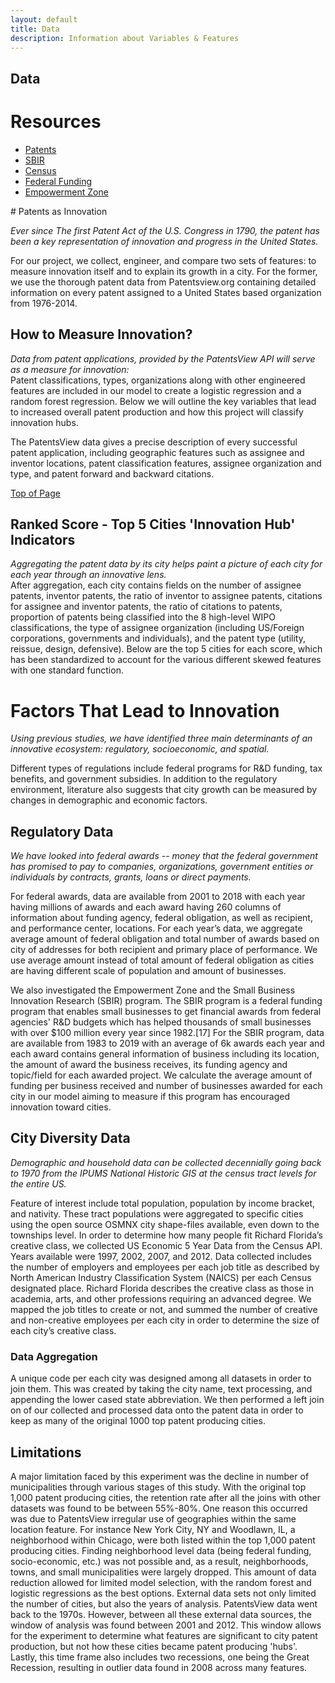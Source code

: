 ```yaml
---
layout: default
title: Data
description: Information about Variables & Features
---
```

## Data
<style>
.column {
  float: left;
  width: 33%;
  padding: 5px;
}

.row::after {
  content: "";
  clear: both;
  display: table;

</style>

# Resources
<ul>
  <li><a href="https://github.com/rohuniyer/a_story_of_cities_and_patents">Patents</a></li>
  <li><a href="https://github.com/rohuniyer/a_story_of_cities_and_patents">SBIR</a></li>
  <li><a href="https://github.com/rohuniyer/a_story_of_cities_and_patents">Census</a></li>
  <li><a href="https://github.com/rohuniyer/a_story_of_cities_and_patents">Federal Funding</a></li>
  <li><a href="https://github.com/rohuniyer/a_story_of_cities_and_patents">Empowerment Zone</a></li>
</ul>
# Patents as Innovation

<i>Ever since The first Patent Act of the U.S. Congress in 1790, the patent has been a key representation of innovation and progress in the United States.</i>

<p>For our project, we collect, engineer, and compare two sets of features: to measure innovation itself and to explain its growth in a city. For the former, we use the thorough patent data from Patentsview.org containing detailed information on every patent assigned to a United States based organization from 1976-2014.</p>

## How to Measure Innovation?
<p><i>Data from patent applications, provided by the PatentsView API will serve as a measure for innovation:</i>

<br>
Patent classifications, types, organizations along with other engineered features are included in our model to create a logistic regression and a random forest regression. Below we will outline the key variables that lead to increased overall patent production and how this project will classify innovation hubs.

The PatentsView data gives a precise description of every successful patent application, including geographic features such as assignee and inventor locations, patent classification features, assignee organization and type, and patent forward and backward citations.</p>

<a id="skip-to-content" href="#content">Top of Page</a>

## Ranked Score - Top 5 Cities 'Innovation Hub' Indicators

<p><i>Aggregating the patent data by its city helps paint a picture of each city for each year through an innovative lens.</i>

<br>
 After aggregation, each city contains fields on the number of assignee patents, inventor patents, the ratio of inventor to assignee patents, citations for assignee and inventor patents, the ratio of citations to patents, proportion of patents being classified into the 8 high-level WIPO classifications, the type of assignee organization (including US/Foreign corporations, governments and individuals), and the patent type (utility, reissue, design, defensive). Below are the top 5 cities for each score, which has been standardized to account for the various different skewed features with one standard function.</p>


# Factors That Lead to Innovation

_Using previous studies, we have identified three main determinants of an innovative ecosystem: regulatory, socioeconomic, and spatial._

<p>Different types of regulations include federal programs for R&D funding, tax benefits, and government subsidies. In addition to the regulatory environment, literature also suggests that city growth can be measured by changes in demographic and economic factors.</p>

## Regulatory Data

_We have looked into federal awards -- money that the federal government has promised to pay to companies, organizations, government entities or individuals by contracts, grants, loans or direct payments._
<br>
<p> For federal awards, data are available from 2001 to 2018 with each year having millions of awards and each award having 260 columns of information about funding agency, federal obligation, as well as recipient, and performance center, locations.
For each year’s data, we aggregate average amount of federal obligation and total number of awards based on city of addresses for both recipient and primary place of performance. We use average amount instead of total amount of federal obligation as cities are having different scale of population and amount of businesses.</p>

<p>We also investigated the Empowerment Zone and the Small Business Innovation Research (SBIR) program. The SBIR program is a federal funding program that enables small businesses to get financial awards from federal agencies' R&D budgets which has helped thousands of small businesses with over $100 million every year since 1982.[17] For the SBIR program, data are available from 1983 to 2019 with an average of 6k awards each year and each award contains general information of business including its location, the amount of award the business receives, its funding agency and topic/field for each awarded project. We calculate the average amount of funding per business received and number of businesses awarded for each city in our model aiming to measure if this program has encouraged innovation toward cities. </p>

## City Diversity Data

_Demographic and household data can be collected decennially going back to 1970 from the IPUMS National Historic GIS at the census tract levels for the entire US._
<br>
<p>Feature of interest include total population, population by income bracket, and nativity. These tract populations were aggregated to specific cities using the open source OSMNX city shape-files available,  even down to the townships level.
In order to determine how many people fit Richard Florida’s creative class, we collected US Economic 5 Year Data from the Census API. Years available were 1997, 2002, 2007, and 2012. Data collected includes the number of employers and employees per each job title as described by North American Industry Classification System (NAICS) per each Census designated place. Richard Florida describes the creative class as those in academia, arts, and other professions requiring an advanced degree. We mapped the job titles to create or not, and summed the number of creative and non-creative employees per each city in order to determine the size of each city’s creative class.</p>

### Data Aggregation

<p>A unique code per each city was designed among all datasets in order to join them. This was created by taking the city name, text processing, and appending the lower cased state abbreviation. We then performed a left join on of our collected and processed data onto the patent data in order to keep as many of the original 1000 top patent producing cities. </p>

## Limitations

<p> A major limitation faced by this experiment was the decline in number of municipalities through various stages of this study. With the original top 1,000 patent producing cities, the retention rate after all the joins with other datasets was found to be between 55%-80%. One reason this occurred was due to PatentsView irregular use of geographies within the same location feature. For instance New York City, NY and Woodlawn, IL, a neighborhood within Chicago, were both listed within the top 1,000 patent producing cities. Finding neighborhood level data (being federal funding, socio-economic, etc.) was not possible and, as a result, neighborhoods, towns, and small municipalities were largely dropped. This amount of data reduction allowed for limited model selection, with the random forest and logistic regressions as the best options. External data sets not only limited the number of cities, but also the years of analysis. PatentsView data went back to the 1970s. However, between all these external data sources, the window of analysis was found between 2001 and  2012. This window allows for the experiment to determine what features are significant to city patent production, but not how these cities became patent producing 'hubs'. Lastly, this time frame also includes two recessions, one being the Great Recession, resulting in outlier data found in 2008 across many features.</p>

